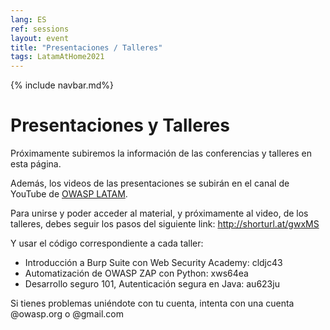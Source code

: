 ```yaml
---
lang: ES
ref: sessions
layout: event
title: "Presentaciones / Talleres"
tags: LatamAtHome2021
---
```

{% include navbar.md%}

<h1>Presentaciones y Talleres</h1>
Próximamente subiremos la información de las conferencias y talleres en esta página.

Además, los videos de las presentaciones se subirán  en el canal de YouTube de [OWASP LATAM](https://www.youtube.com/channel/UCEXEarSUAfgcll1uzxcNGUA).

Para unirse y poder acceder al material, y próximamente al video, de los talleres, debes seguir los pasos del siguiente link:
http://shorturl.at/gwxMS

Y usar el código correspondiente a cada taller:
* Introducción a Burp Suite con Web Security Academy: cldjc43
* Automatización de OWASP ZAP con Python: xws64ea
* Desarrollo seguro 101, Autenticación segura en Java: au623ju

Si tienes problemas uniéndote con tu cuenta, intenta con una cuenta @owasp.org o @gmail.com
